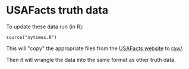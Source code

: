 # USAFacts truth data

To update these data run (in R):

    source("nytimes.R")
    
This will "copy" the appropriate files from the 
[USAFacts website](https://usafacts.org/visualizations/coronavirus-covid-19-spread-map/)
to [raw/](./raw).

Then it will wrangle the data into the same format as other truth data.
